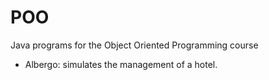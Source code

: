 # POO
Java programs for the Object Oriented Programming course

- Albergo: simulates the management of a hotel.
